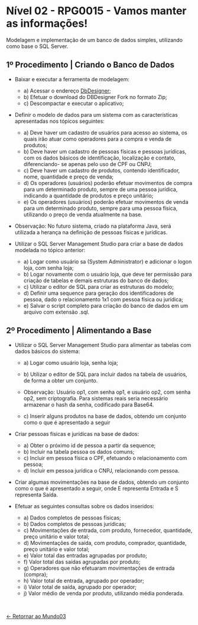 # Nível 02 - RPG0015  - Vamos manter as informações!

Modelagem e implementação de um banco de dados simples, utilizando como base o SQL Server.

## 1º Procedimento | Criando o Banco de Dados

- Baixar e executar a ferramenta de modelagem:
    - a) Acessar o endereço [DbDesigner](https://sourceforge.net/projects/dbdesigner-fork/);
    - b) Efetuar o download do DBDesigner Fork no formato Zip;
    - c) Descompactar e executar o aplicativo;
      
- Definir o modelo de dados para um sistema com as características apresentadas nos tópicos seguintes:
    - a) Deve haver um cadastro de usuários para acesso ao sistema, os quais irão atuar como operadores para a compra e venda de produtos;
    - b) Deve haver um cadastro de pessoas físicas e pessoas jurídicas, com os dados básicos de identificação, localização e contato, diferenciando-
se apenas pelo uso de CPF ou CNPJ;
    - c) Deve haver um cadastro de produtos, contendo identificador, nome, quantidade e preço de venda;
    - d) Os operadores (usuários) poderão efetuar movimentos de compra para um determinado produto, sempre de uma pessoa jurídica, indicando
a quantidade de produtos e preço unitário;
    - e) Os operadores (usuários) poderão efetuar movimentos de venda para um determinado produto, sempre para uma pessoa física, utilizando
o preço de venda atualmente na base.

- Observação: No futuro sistema, criado na plataforma Java, será utilizada a herança na definição de pessoas físicas e jurídicas.

- Utilizar o SQL Server Management Studio para criar a base de dados modelada no tópico anterior:
    - a) Logar como usuário sa (System Administrator) e adicionar o logon loja, com senha loja;
    - b) Logar novamente com o usuário loja, que deve ter permissão para criação de tabelas e demais estruturas
do banco de dados;
    - c) Utilizar o editor de SQL para criar as estruturas do modelo;
    - d) Definir uma sequence para geração dos identificadores de pessoa, dado o relacionamento 1x1
com pessoa física ou jurídica;
    - e) Salvar o script completo para criação do banco de dados em um arquivo com extensão .sql.

## 2º Procedimento | Alimentando a Base

- Utilizar o SQL Server Management Studio para alimentar as tabelas com dados básicos do sistema:
    - a) Logar como usuário loja, senha loja;
    - b) Utilizar o editor de SQL para incluir dados na tabela de usuários, de forma a obter um conjunto.
      
    - Observação: Usuário op1, com senha op1, e usuário op2, com senha op2, sem criptografia. Para sistemas
reais seria necessário armazenar o hash da senha, codificado para Base64.

    - c) Inserir alguns produtos na base de dados, obtendo um conjunto como o que é apresentado a seguir

- Criar pessoas físicas e jurídicas na base de dados:
    - a) Obter o próximo id de pessoa a partir da sequence;
    - b) Incluir na tabela pessoa os dados comuns;
    - c) Incluir em pessoa física o CPF, efetuando o relacionamento com pessoa;
    - d) Incluir em pessoa jurídica o CNPJ, relacionando com pessoa.

- Criar algumas movimentações na base de dados, obtendo um conjunto como o que é apresentado a seguir, onde E representa Entrada e S representa Saída.

- Efetuar as seguintes consultas sobre os dados inseridos:
    - a) Dados completos de pessoas físicas;
    - b) Dados completos de pessoas jurídicas;
    - c) Movimentações de entrada, com produto, fornecedor, quantidade, preço unitário e valor total;
    - d) Movimentações de saída, com produto, comprador, quantidade, preço unitário e valor total;
    - e) Valor total das entradas agrupadas por produto;
    - f) Valor total das saídas agrupadas por produto;
    - g) Operadores que não efetuaram movimentações de entrada (compra);
    - h) Valor total de entrada, agrupado por operador;
    - i) Valor total de saída, agrupado por operador;
    - j) Valor médio de venda por produto, utilizando média ponderada.

 <br>
  
[<- Retornar ao Mundo03](https://github.com/GilvanPOliveira/FullStack/tree/main/Mundo03)
